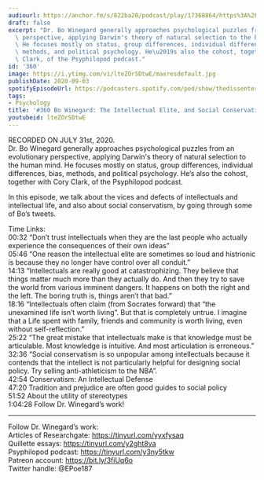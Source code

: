```yaml
---
audiourl: https://anchor.fm/s/822ba20/podcast/play/17368864/https%3A%2F%2Fd3ctxlq1ktw2nl.cloudfront.net%2Fstaging%2F2020-6-31%2F9df2e3ab-f06e-674a-22d8-30785389be3a.m4a
draft: false
excerpt: "Dr. Bo Winegard generally approaches psychological puzzles from an evolutionary\
  \ perspective, applying Darwin's theory of natural selection to the human mind.\
  \ He focuses mostly on status, group differences, individual differences, bias,\
  \ methods, and political psychology. He\u2019s also the cohost, together with Cory\
  \ Clark, of the Psyphilopod podcast."
id: '360'
image: https://i.ytimg.com/vi/lteZOrSDtwE/maxresdefault.jpg
publishDate: 2020-09-03
spotifyEpisodeUrl: https://podcasters.spotify.com/pod/show/thedissenter/episodes/360-Bo-Winegard-The-Intellectual-Elite--and-Social-Conservatism-ehgib0
tags:
- Psychology
title: '#360 Bo Winegard: The Intellectual Elite, and Social Conservatism'
youtubeid: lteZOrSDtwE
---
```

<div class="timelinks">

RECORDED ON JULY 31st, 2020.  
Dr. Bo Winegard generally approaches psychological puzzles from an evolutionary perspective, applying Darwin's theory of natural selection to the human mind. He focuses mostly on status, group differences, individual differences, bias, methods, and political psychology. He’s also the cohost, together with Cory Clark, of the Psyphilopod podcast.

In this episode, we talk about the vices and defects of intellectuals and intellectual life, and also about social conservatism, by going through some of Bo’s tweets.

Time Links:  
<time>00:32</time> “Don’t trust intellectuals when they are the last people who actually experience the consequences of their own ideas”  
<time>05:46</time> “One reason the intellectual elite are sometimes so loud and histrionic is because they no longer have control over all conduit.”  
<time>14:13</time> “Intellectuals are really good at catastrophizing. They believe that things matter much more than they actually do. And then they try to save the world from various imminent dangers. It happens on both the right and the left. The boring truth is, things aren’t that bad.”  
<time>18:16</time> “Intellectuals often claim (from Socrates forward) that “the unexamined life isn’t worth living”. But that is completely untrue. I imagine that a Life spent with family, friends and community is worth living, even without self-reflection.”  
<time>25:22</time> “The great mistake that intellectuals make is that knowledge must be articulable. Most knowledge is intuitive. And most articulation is erroneous.”  
<time>32:36</time> “Social conservatism is so unpopular among intellectuals because it contends that the intellect is not particularly helpful for designing social policy. Try selling anti-athleticism to the NBA”.  
<time>42:54</time> Conservatism: An Intellectual Defense  
<time>47:20</time> Tradition and prejudice are often good guides to social policy  
<time>51:52</time> About the utility of stereotypes  
<time>1:04:28</time> Follow Dr. Winegard’s work!

---

Follow Dr. Winegard’s work:  
Articles of Researchgate: https://tinyurl.com/yyxfysaq  
Quillette essays: https://tinyurl.com/y2ght8va  
Psyphilopod podcast: https://tinyurl.com/y3ny5tkw  
Patreon account: https://bit.ly/3fiUq6o  
Twitter handle: @EPoe187
</div>

